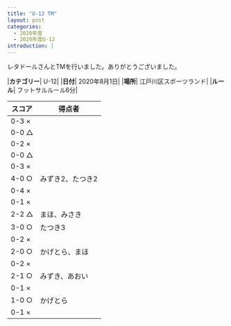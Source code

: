 ```yaml
---
title: "U-12 TM"
layout: post
categories:
  - 2020年度
  - 2020年度U-12
introduction: |
---
```


レタドールさんとTMを行いました。ありがとうございました。

|**カテゴリー**| U-12|
|**日付**| 2020年8月1日|
|**場所**| 江戸川区スポーツランド|
|**ルール**| フットサルルール6分|

|スコア|得点者|
|---|----|
|0-3 ×||
|0-0 △||
|0-2 ×||
|0-0 △||
|0-3 ×||
|4-0 ○|みずき2、たつき2|
|0-4 ×||
|0-1 ×||
|2-2 △|まほ、みさき|
|3-0 ○|たつき3|
|0-2 ×||
|2-0 ○|かげとら、まほ|
|0-2 ×||
|2-1 ○|みずき、あおい|
|0-1 ×||
|1-0 ○|かげとら|
|0-1 ×||
